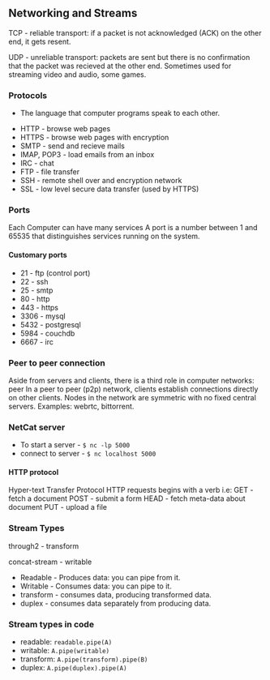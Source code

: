 ## Networking and Streams

TCP - reliable transport: if a packet is not acknowledged (ACK) on the other end, it gets resent.

UDP - unreliable transport: packets are sent but there is no confirmation that the packet was recieved at the other end. Sometimes used for streaming video and audio, some games.

### Protocols

- The language that computer programs speak to each other.

* HTTP - browse web pages
* HTTPS - browse web pages with encryption
* SMTP - send and recieve mails
* IMAP, POP3 - load emails from an inbox
* IRC - chat
* FTP - file transfer
* SSH - remote shell over and encryption network
* SSL - low level secure data transfer (used by HTTPS)

### Ports

Each Computer can have many services
A port is a number between 1 and 65535 that distinguishes services running on the system.

#### Customary ports

- 21 - ftp (control port)
- 22 - ssh
- 25 - smtp
- 80 - http
- 443 - https
- 3306 - mysql
- 5432 - postgresql
- 5984 - couchdb
- 6667 - irc

### Peer to peer connection

Aside from servers and clients, there is a third role in computer networks: peer
In a peer to peer (p2p) network, clients establish connections directly on other clients. Nodes in the network are symmetric with no fixed central servers.
Examples: webrtc, bittorrent.

### NetCat server

- To start a server - `$ nc -lp 5000`
- connect to server - `$ nc localhost 5000`

#### HTTP protocol

Hyper-text Transfer Protocol
HTTP requests begins with a verb i.e:
GET - fetch a document
POST - submit a form
HEAD - fetch meta-data about document
PUT - upload a file

### Stream Types

through2 - transform

concat-stream - writable

- Readable - Produces data: you can pipe from it.
- Writable - Consumes data: you can pipe to it.
- transform - consumes data, producing transformed data.
- duplex - consumes data separately from producing data.

### Stream types in code

- readable: `readable.pipe(A)`
- writable: `A.pipe(writable)`
- transform: `A.pipe(transform).pipe(B)`
- duplex: `A.pipe(duplex).pipe(A)`
